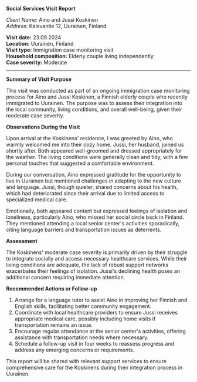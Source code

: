 **Social Services Visit Report**

*Client Name:* Aino and Jussi Koskinen  
*Address:* Kalevantie 12, Uurainen, Finland  

**Visit date:** 23.09.2024  
**Location:** Uurainen, Finland  
**Visit type:** Immigration case monitoring visit  
**Household composition:** Elderly couple living independently  
**Case severity:** Moderate

---

**Summary of Visit Purpose**

This visit was conducted as part of an ongoing immigration case monitoring process for Aino and Jussi Koskinen, a Finnish elderly couple who recently immigrated to Uurainen. The purpose was to assess their integration into the local community, living conditions, and overall well-being, given their moderate case severity.

**Observations During the Visit**

Upon arrival at the Koskinens' residence, I was greeted by Aino, who warmly welcomed me into their cozy home. Jussi, her husband, joined us shortly after. Both appeared well-groomed and dressed appropriately for the weather. The living conditions were generally clean and tidy, with a few personal touches that suggested a comfortable environment.

During our conversation, Aino expressed gratitude for the opportunity to live in Uurainen but mentioned challenges in adapting to the new culture and language. Jussi, though quieter, shared concerns about his health, which had deteriorated since their arrival due to limited access to specialized medical care.

Emotionally, both appeared content but expressed feelings of isolation and loneliness, particularly Aino, who missed her social circle back in Finland. They mentioned attending a local senior center's activities sporadically, citing language barriers and transportation issues as deterrents.

**Assessment**

The Koskinens' moderate case severity is primarily driven by their struggle to integrate socially and access necessary healthcare services. While their living conditions are adequate, the lack of robust support networks exacerbates their feelings of isolation. Jussi's declining health poses an additional concern requiring immediate attention.

**Recommended Actions or Follow-up**

1. Arrange for a language tutor to assist Aino in improving her Finnish and English skills, facilitating better community engagement.
2. Coordinate with local healthcare providers to ensure Jussi receives appropriate medical care, possibly including home visits if transportation remains an issue.
3. Encourage regular attendance at the senior center's activities, offering assistance with transportation needs where necessary.
4. Schedule a follow-up visit in four weeks to reassess progress and address any emerging concerns or requirements.

This report will be shared with relevant support services to ensure comprehensive care for the Koskinens during their integration process in Uurainen.